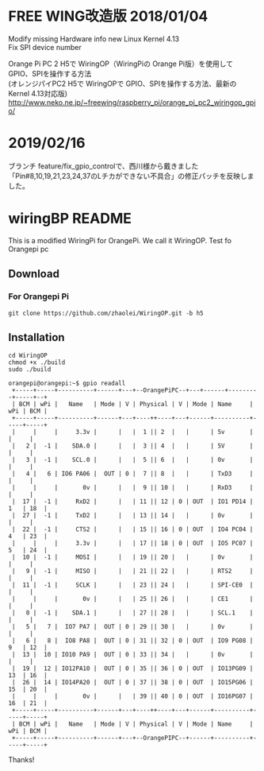 # FREE WING改造版 2018/01/04
Modify missing Hardware info new Linux Kernel 4.13  
Fix SPI device number  

Orange Pi PC 2 H5で WiringOP（WiringPiの Orange Pi版）を使用して GPIO、SPIを操作する方法  
(オレンジパイPC2 H5で WiringOPで GPIO、SPIを操作する方法、最新の Kernel 4.13対応版)  
http://www.neko.ne.jp/~freewing/raspberry_pi/orange_pi_pc2_wiringop_gpio/

# 2019/02/16
 ブランチ feature/fix_gpio_controlで、西川様から戴きました「Pin#8,10,19,21,23,24,37のLチカができない不具合」の修正パッチを反映しました。  

# wiringBP README

This is a modified WiringPi for OrangePi. We call it WiringOP.
Test fo Orangepi pc

## Download
### For Orangepi Pi
    git clone https://github.com/zhaolei/WiringOP.git -b h5
## Installation
    cd WiringOP
    chmod +x ./build
    sudo ./build

```    
orangepi@orangepi:~$ gpio readall
 +-----+-----+----------+------+---+--OrangePiPC--+---+------+---------+-----+--+
 | BCM | wPi |   Name   | Mode | V | Physical | V | Mode | Name     | wPi | BCM |
 +-----+-----+----------+------+---+----++----+---+------+----------+-----+-----+
 |     |     |     3.3v |      |   |  1 || 2  |   |      | 5v       |     |     |
 |   2 |  -1 |    SDA.0 |      |   |  3 || 4  |   |      | 5V       |     |     |
 |   3 |  -1 |    SCL.0 |      |   |  5 || 6  |   |      | 0v       |     |     |
 |   4 |   6 | IO6 PA06 |  OUT | 0 |  7 || 8  |   |      | TxD3     |     |     |
 |     |     |       0v |      |   |  9 || 10 |   |      | RxD3     |     |     |
 |  17 |  -1 |     RxD2 |      |   | 11 || 12 | 0 | OUT  | IO1 PD14 | 1   | 18  |
 |  27 |  -1 |     TxD2 |      |   | 13 || 14 |   |      | 0v       |     |     |
 |  22 |  -1 |     CTS2 |      |   | 15 || 16 | 0 | OUT  | IO4 PC04 | 4   | 23  |
 |     |     |     3.3v |      |   | 17 || 18 | 0 | OUT  | IO5 PC07 | 5   | 24  |
 |  10 |  -1 |     MOSI |      |   | 19 || 20 |   |      | 0v       |     |     |
 |   9 |  -1 |     MISO |      |   | 21 || 22 |   |      | RTS2     |     |     |
 |  11 |  -1 |     SCLK |      |   | 23 || 24 |   |      | SPI-CE0  |     |     |
 |     |     |       0v |      |   | 25 || 26 |   |      | CE1      |     |     |
 |   0 |  -1 |    SDA.1 |      |   | 27 || 28 |   |      | SCL.1    |     |     |
 |   5 |   7 |  IO7 PA7 |  OUT | 0 | 29 || 30 |   |      | 0v       |     |     |
 |   6 |   8 |  IO8 PA8 |  OUT | 0 | 31 || 32 | 0 | OUT  | IO9 PG08 | 9   | 12  |
 |  13 |  10 | IO10 PA9 |  OUT | 0 | 33 || 34 |   |      | 0v       |     |     |
 |  19 |  12 | IO12PA10 |  OUT | 0 | 35 || 36 | 0 | OUT  | IO13PG09 | 13  | 16  |
 |  26 |  14 | IO14PA20 |  OUT | 0 | 37 || 38 | 0 | OUT  | IO15PG06 | 15  | 20  |
 |     |     |       0v |      |   | 39 || 40 | 0 | OUT  | IO16PG07 | 16  | 21  |
 +-----+-----+----------+------+---+----++----+---+------+----------+-----+-----+
 | BCM | wPi |   Name   | Mode | V | Physical | V | Mode | Name     | wPi | BCM |
 +-----+-----+----------+------+---+--OrangePIPC--+------+----------+-----+-----+
```    
Thanks!
